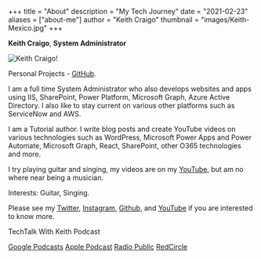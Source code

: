 +++
title = "About"
description = "My Tech Journey"
date = "2021-02-23"
aliases = ["about-me"]
author = "Keith Craigo"
thumbnail = "images/Keith-Mexico.jpg"
+++

**Keith Craigo**, **System Administrator**

![Keith Craigo!](/images/Keith-Mexico.png "Keith Craigo")

Personal Projects - [GitHub](https://github.com/kcraigo).

I am a full time System Administrator who also develops websites and apps using IIS, SharePoint, Power Platform, Microsoft Graph, Azure Active Directory. I also like to stay current on various other platforms such as ServiceNow and AWS.

I am a Tutorial author. I write blog posts and create YouTube videos on various technologies such as WordPress, Microsoft Power Apps and Power Automate, Microsoft Graph, React, SharePoint, other O365 technologies and more.

I try playing guitar and singing, my videos are on my [YouTube](http://www.youtube.com/c/WebDevByTheBay), but am no where near being a musician.

Interests:
Guitar, Singing. 


Please see my [Twitter](https://twitter.com/KeithCraigo), [Instagram](https://www.instagram.com/rodneykc/), [Github](https://github.com/kcraigo), and [YouTube](http://www.youtube.com/c/WebDevByTheBay) if you are interested to know more.

TechTalk With Keith Podcast

[Google Podcasts](https://bit.ly/33hooaB)
[Apple Podcast](https://apple.co/3pSA6A6)
[Radio Public](https://bit.ly/3dKxqz0)
[RedCircle](https://bit.ly/3DLN1J1)
